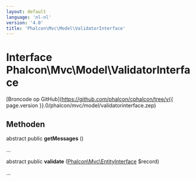 ```yaml
---
layout: default
language: 'nl-nl'
version: '4.0'
title: 'Phalcon\Mvc\Model\ValidatorInterface'
---
```

# Interface **Phalcon\Mvc\Model\ValidatorInterface**

[Broncode op GitHub](https://github.com/phalcon/cphalcon/tree/v{{ page.version }}.0/phalcon/mvc/model/validatorinterface.zep)

## Methoden

abstract public **getMessages** ()

...

abstract public **validate** ([Phalcon\Mvc\EntityInterface](Phalcon_Mvc_EntityInterface) $record)

...